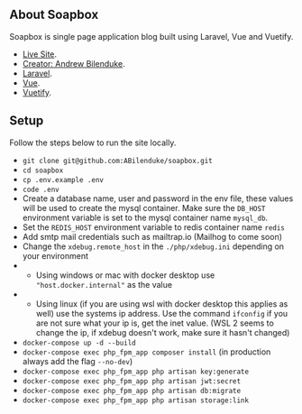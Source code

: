 ## About Soapbox

Soapbox is single page application blog built using Laravel, Vue and Vuetify.

- [Live Site](https://soapbox.andrewbilenduke.com).
- [Creator: Andrew Bilenduke](https://andrewbilenduke.com).
- [Laravel](https://laravel.com).
- [Vue](https://vuejs.org).
- [Vuetify](https://vuetifyjs.com).

## Setup

Follow the steps below to run the site locally.

- `git clone git@github.com:ABilenduke/soapbox.git`
- `cd soapbox`
- `cp .env.example .env`
- `code .env`
- Create a database name, user and password in the env file, these values will be used to create the mysql container. Make sure the `DB_HOST` environment variable is set to the mysql container name `mysql_db`.
- Set the `REDIS_HOST` environment variable to redis container name `redis`
- Add smtp mail credentials such as mailtrap.io (Mailhog to come soon)
- Change the `xdebug.remote_host` in the `./php/xdebug.ini` depending on your environment
- - Using windows or mac with docker desktop use `"host.docker.internal"` as the value
- - Using linux (if you are using wsl with docker desktop this applies as well) use the systems ip address. Use the command `ifconfig` if you are not sure what your ip is, get the inet value. (WSL 2 seems to change the ip, if xdebug doesn't work, make sure it hasn't changed)
- `docker-compose up -d --build`
- `docker-compose exec php_fpm_app composer install` (in production always add the flag `--no-dev`)
- `docker-compose exec php_fpm_app php artisan key:generate`
- `docker-compose exec php_fpm_app php artisan jwt:secret`
- `docker-compose exec php_fpm_app php artisan db:migrate`
- `docker-compose exec php_fpm_app php artisan storage:link`
